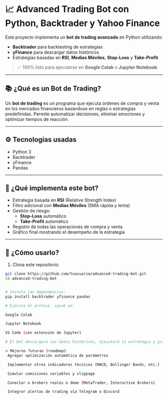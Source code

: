 # 📈 Advanced Trading Bot con Python, Backtrader y Yahoo Finance

Este proyecto implementa un **bot de trading avanzado** en Python utilizando:
- **Backtrader** para backtesting de estrategias
- **yFinance** para descargar datos históricos
- Estrategias basadas en **RSI**, **Medias Móviles**, **Stop-Loss** y **Take-Profit**

> ✅ 100% listo para ejecutarse en **Google Colab** o **Jupyter Notebook**.

---

## 📚 ¿Qué es un Bot de Trading?

Un **bot de trading** es un programa que ejecuta órdenes de compra y venta en los mercados financieros basándose en reglas o estrategias predefinidas. Permite automatizar decisiones, eliminar emociones y optimizar tiempos de reacción.

---

## ⚙️ Tecnologías usadas

- Python 3
- Backtrader
- yFinance
- Pandas

---

## 🎯 ¿Qué implementa este bot?

- Estrategia basada en **RSI** (Relative Strength Index)
- Filtro adicional con **Medias Móviles** (SMA rápida y lenta)
- Gestión de riesgo:
  - **Stop-Loss** automático
  - **Take-Profit** automático
- Registro de todas las operaciones de compra y venta
- Gráfico final mostrando el desempeño de la estrategia

---

## 🚀 ¿Cómo usarlo?

1. Clona este repositorio:

```bash
git clone https://github.com/tuusuario/advanced-trading-bot.git
cd advanced-trading-bot


# Instala las dependencias:
pip install backtrader yfinance pandas

# Ejecuta el archivo .ipynb en:

Google Colab

Jupyter Notebook

VS Code (con extensión de Jupyter)

# El bot descargará los datos históricos, ejecutará la estrategia y graficará los resultados.

🔥 Mejoras futuras (roadmap)
 Agregar optimización automática de parámetros

 Implementar otros indicadores técnicos (MACD, Bollinger Bands, etc.)

 Simular comisiones variables y slippage

 Conectar a brokers reales o demo (MetaTrader, Interactive Brokers)

 Integrar alertas de trading vía Telegram o Discord







